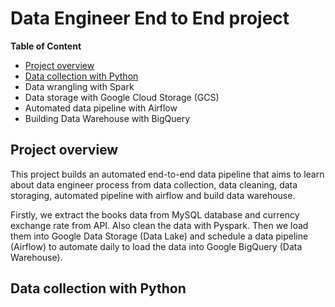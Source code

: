 # Data Engineer End to End project
**Table of Content**
- [Project overview](##project-overview)
- [Data collection with Python](##data-collection-with-python)
- Data wrangling with Spark
- Data storage with Google Cloud Storage (GCS)
- Automated data pipeline with Airflow
- Building Data Warehouse with BigQuery

## Project overview
This project builds an automated end-to-end data pipeline that aims to learn about data engineer process from data collection, data cleaning, data storaging, automated pipeline with airflow and build data warehouse.

Firstly, we extract the books data from MySQL database and currency exchange rate from API. Also clean the data with Pyspark. Then we load them into Google Data Storage (Data Lake) and schedule a data pipeline (Airflow) to automate daily to load the data into Google BigQuery (Data Warehouse).

## Data collection with Python

